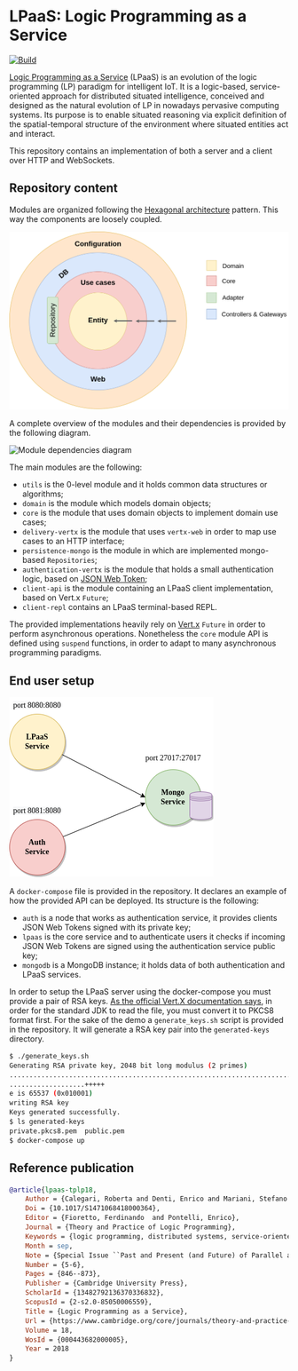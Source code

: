 # LPaaS: Logic Programming as a Service

[![Build](https://github.com/lippo97/sd-project/actions/workflows/gradle-build-push.yml/badge.svg)](https://github.com/lippo97/sd-project/actions/workflows/gradle-build-push.yml)

[Logic Programming as a Service](https://apice.unibo.it/xwiki/bin/view/LPaaS) (LPaaS) is an
evolution of the logic programming (LP) paradigm for intelligent IoT. It is a logic-based,
service-oriented approach for distributed situated intelligence, conceived and designed as the
natural evolution of LP in nowadays pervasive computing systems. Its purpose is to enable situated
reasoning via explicit definition of the spatial-temporal structure of the environment where
situated entities act and interact.

This repository contains an implementation of both a server and a client over HTTP and WebSockets.

## Repository content

Modules are organized following the [Hexagonal
architecture](https://en.wikipedia.org/wiki/Hexagonal_architecture_(software)) pattern. This way the
components are loosely coupled.

![Hexagonal architecture](./images/hexagonal-architecture.png)

A complete overview of the modules and their dependencies is provided by the following diagram.

![Module dependencies
diagram](./build/reports/dependency-graph/dependency-graph-internal-modules2.svg)

The main modules are the following:
- `utils` is the 0-level module and it holds common data structures or algorithms;
- `domain` is the module which models domain objects;
- `core` is the module that uses domain objects to implement domain use cases;
- `delivery-vertx` is the module that uses `vertx-web` in order to map use cases to an HTTP
  interface;
- `persistence-mongo` is the module in which are implemented mongo-based `Repositories`;
- `authentication-vertx` is the module that holds a small authentication logic, based on [JSON Web
  Token](https://en.wikipedia.org/wiki/JSON_Web_Token);
- `client-api` is the module containing an LPaaS client implementation, based on Vert.x `Future`;
- `client-repl` contains an LPaaS terminal-based REPL.

The provided implementations heavily rely on [Vert.x](https://vertx.io/) `Future` in order to
perform asynchronous operations. Nonetheless the `core` module API is defined using `suspend`
functions, in order to adapt to many asynchronous programming paradigms.

## End user setup

![Docker compose deployment diagram](./images/docker-compose.png)

A `docker-compose` file is provided in the repository. It declares an example of how the provided
API can be deployed. Its structure is the following:
- `auth` is a node that works as authentication service, it provides clients JSON Web Tokens signed
  with its private key;
- `lpaas` is the core service and to authenticate users it checks if incoming JSON Web Tokens are
  signed using the authentication service public key;
- `mongodb` is a MongoDB instance; it holds data of both authentication and LPaaS services.

In order to setup the LPaaS server using the docker-compose you must provide a pair of RSA keys. [As
the official Vert.X documentation says](https://vertx.io/docs/vertx-auth-jwt/java/#_using_rsa_keys),
in order for the standard JDK to read the file, you must convert it to PKCS8 format first. For the
sake of the demo a `generate_keys.sh` script is provided in the repository. It will generate a RSA
key pair into the `generated-keys` directory.

``` sh
$ ./generate_keys.sh 
Generating RSA private key, 2048 bit long modulus (2 primes)
..................................................................................+++++
...................+++++
e is 65537 (0x010001)
writing RSA key
Keys generated successfully.
$ ls generated-keys 
private.pkcs8.pem  public.pem
$ docker-compose up
```

## Reference publication
  
``` bibtex
@article{lpaas-tplp18,
    Author = {Calegari, Roberta and Denti, Enrico and Mariani, Stefano and Omicini, Andrea},
    Doi = {10.1017/S1471068418000364},
    Editor = {Fioretto, Ferdinando  and Pontelli, Enrico},
    Journal = {Theory and Practice of Logic Programming},
    Keywords = {logic programming, distributed systems, service-oriented architectures, pervasive systems, intelligent systems, LPaaS, situatedness},
    Month = sep,
    Note = {Special Issue ``Past and Present (and Future) of Parallel and Distributed Computation in (Constraint) Logic Programming''},
    Number = {5-6},
    Pages = {846--873},
    Publisher = {Cambridge University Press},
    ScholarId = {13482792136370336832},
    ScopusId = {2-s2.0-85050006559},
    Title = {Logic Programming as a Service},
    Url = {https://www.cambridge.org/core/journals/theory-and-practice-of-logic-programming/article/logic-programming-as-a-service/8A8109052E2F9EC177332F36183E80BE},
    Volume = 18,
    WosId = {000443682000005},
    Year = 2018
}
```

